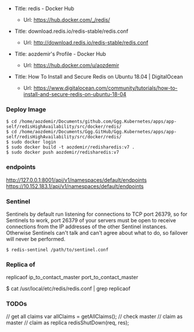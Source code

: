 - Title: redis - Docker Hub

  - Url: https://hub.docker.com/_/redis/

- Title: download.redis.io/redis-stable/redis.conf

  - Url: http://download.redis.io/redis-stable/redis.conf

- Title: aozdemir's Profile - Docker Hub

  - Url: https://hub.docker.com/u/aozdemir

- Title: How To Install and Secure Redis on Ubuntu 18.04 | DigitalOcean
  - Url: https://www.digitalocean.com/community/tutorials/how-to-install-and-secure-redis-on-ubuntu-18-04

### Deploy Image

```
$ cd /home/aozdemir/Documents/github.com/Ggg.Kubernetes/apps/app-self/redisHighAvailability/src/docker/redis/
$ cd /home/aozdemir/Documents/Ggg.GitHub/Ggg.Kubernetes/apps/app-self/redisHighAvailability/src/docker/redis/
$ sudo docker login
$ sudo docker build -t aozdemir/redisharedis:v7 .
$ sudo docker push aozdemir/redisharedis:v7
```

### endpoints

http://127.0.0.1:8001/api/v1/namespaces/default/endpoints
https://10.152.183.1/api/v1/namespaces/default/endpoints

### Sentinel

Sentinels by default run listening for connections to TCP port 26379,
so for Sentinels to work, port 26379 of your servers must be open
to receive connections from the IP addresses of the other Sentinel instances.
Otherwise Sentinels can't talk and can't agree about what to do,
so failover will never be performed.

```
$ redis-sentinel /path/to/sentinel.conf
```

### Replica of

replicaof ip_to_contact_master port_to_contact_master

$ cat /usr/local/etc/redis/redis.conf | grep replicaof

### TODOs

// get all claims
var allClaims = getAllClaims();
// check master
// claim as master
// claim as replica
redisShutDown(req, res);
